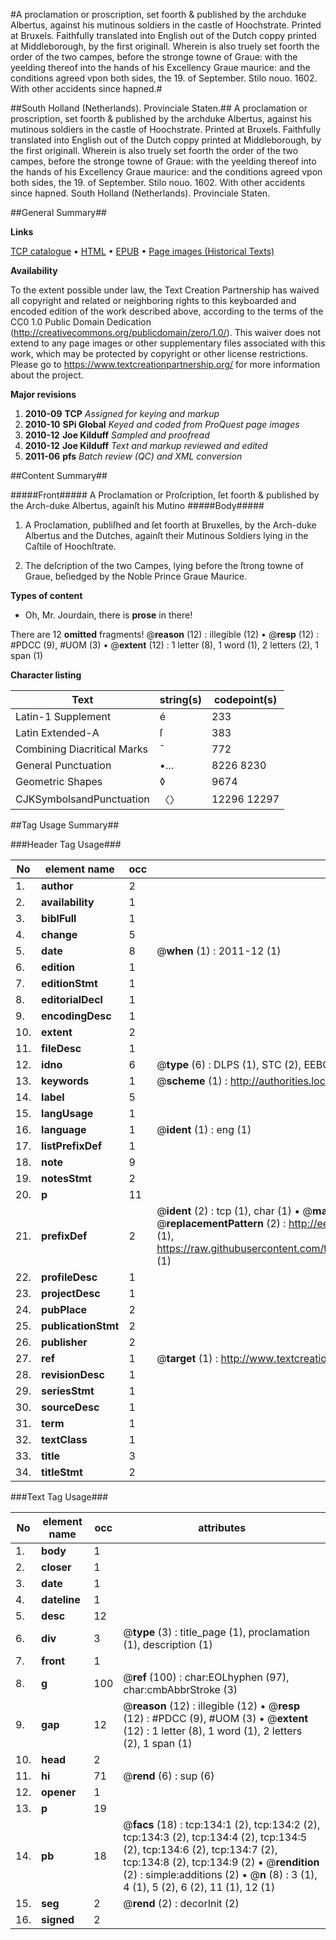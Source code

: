 #A proclamation or proscription, set foorth & published by the archduke Albertus, against his mutinous soldiers in the castle of Hoochstrate. Printed at Bruxels. Faithfully translated into English out of the Dutch coppy printed at Middleborough, by the first originall.  Wherein is also truely set foorth the order of the two campes, before the stronge towne of Graue:  with the yeelding thereof into the hands of his Excellency Graue maurice: and the conditions agreed vpon both sides, the 19. of September.  Stilo nouo.  1602.  With other accidents since hapned.#

##South Holland (Netherlands). Provinciale Staten.##
A proclamation or proscription, set foorth & published by the archduke Albertus, against his mutinous soldiers in the castle of Hoochstrate. Printed at Bruxels. Faithfully translated into English out of the Dutch coppy printed at Middleborough, by the first originall.  Wherein is also truely set foorth the order of the two campes, before the stronge towne of Graue:  with the yeelding thereof into the hands of his Excellency Graue maurice: and the conditions agreed vpon both sides, the 19. of September.  Stilo nouo.  1602.  With other accidents since hapned.
South Holland (Netherlands). Provinciale Staten.

##General Summary##

**Links**

[TCP catalogue](http://www.ota.ox.ac.uk/tcp/)  • 
[HTML](http://tei.it.ox.ac.uk/tcp/Texts-HTML/free/A08/A08109.html)  • 
[EPUB](http://tei.it.ox.ac.uk/tcp/Texts-EPUB/free/A08/A08109.epub) • 
[Page images (Historical Texts)](https://historicaltexts.jisc.ac.uk/eebo-99835903e)

**Availability**

To the extent possible under law, the Text Creation Partnership has waived all copyright and related or neighboring rights to this keyboarded and encoded edition of the work described above, according to the terms of the CC0 1.0 Public Domain Dedication (http://creativecommons.org/publicdomain/zero/1.0/). This waiver does not extend to any page images or other supplementary files associated with this work, which may be protected by copyright or other license restrictions. Please go to https://www.textcreationpartnership.org/ for more information about the project.

**Major revisions**

1. __2010-09__ __TCP__ *Assigned for keying and markup*
1. __2010-10__ __SPi Global__ *Keyed and coded from ProQuest page images*
1. __2010-12__ __Joe Kilduff__ *Sampled and proofread*
1. __2010-12__ __Joe Kilduff__ *Text and markup reviewed and edited*
1. __2011-06__ __pfs__ *Batch review (QC) and XML conversion*

##Content Summary##

#####Front#####
A Proclamation or Proſcription, ſet foorth & published by the Arch-duke Albertus, againſt his Mutino
#####Body#####

1. A Proclamation, publiſhed and ſet foorth at Bruxelles, by the Arch-duke Albertus and the Dutches, againſt their Mutinous Soldiers lying in the Caſtile of Hoochſtrate.

1. The deſcription of the two Campes, lying before the ſtrong towne of Graue, beſiedged by the Noble Prince Graue Maurice.

**Types of content**

  * Oh, Mr. Jourdain, there is **prose** in there!

There are 12 **omitted** fragments! 
 @__reason__ (12) : illegible (12)  •  @__resp__ (12) : #PDCC (9), #UOM (3)  •  @__extent__ (12) : 1 letter (8), 1 word (1), 2 letters (2), 1 span (1)

**Character listing**


|Text|string(s)|codepoint(s)|
|---|---|---|
|Latin-1 Supplement|é|233|
|Latin Extended-A|ſ|383|
|Combining             Diacritical Marks|̄|772|
|General Punctuation|•…|8226 8230|
|Geometric Shapes|◊|9674|
|CJKSymbolsandPunctuation|〈〉|12296 12297|

##Tag Usage Summary##

###Header Tag Usage###

|No|element name|occ|attributes|
|---|---|---|---|
|1.|__author__|2||
|2.|__availability__|1||
|3.|__biblFull__|1||
|4.|__change__|5||
|5.|__date__|8| @__when__ (1) : 2011-12 (1)|
|6.|__edition__|1||
|7.|__editionStmt__|1||
|8.|__editorialDecl__|1||
|9.|__encodingDesc__|1||
|10.|__extent__|2||
|11.|__fileDesc__|1||
|12.|__idno__|6| @__type__ (6) : DLPS (1), STC (2), EEBO-CITATION (1), PROQUEST (1), VID (1)|
|13.|__keywords__|1| @__scheme__ (1) : http://authorities.loc.gov/ (1)|
|14.|__label__|5||
|15.|__langUsage__|1||
|16.|__language__|1| @__ident__ (1) : eng (1)|
|17.|__listPrefixDef__|1||
|18.|__note__|9||
|19.|__notesStmt__|2||
|20.|__p__|11||
|21.|__prefixDef__|2| @__ident__ (2) : tcp (1), char (1)  •  @__matchPattern__ (2) : ([0-9\-]+):([0-9IVX]+) (1), (.+) (1)  •  @__replacementPattern__ (2) : http://eebo.chadwyck.com/downloadtiff?vid=$1&page=$2 (1), https://raw.githubusercontent.com/textcreationpartnership/Texts/master/tcpchars.xml#$1 (1)|
|22.|__profileDesc__|1||
|23.|__projectDesc__|1||
|24.|__pubPlace__|2||
|25.|__publicationStmt__|2||
|26.|__publisher__|2||
|27.|__ref__|1| @__target__ (1) : http://www.textcreationpartnership.org/docs/. (1)|
|28.|__revisionDesc__|1||
|29.|__seriesStmt__|1||
|30.|__sourceDesc__|1||
|31.|__term__|1||
|32.|__textClass__|1||
|33.|__title__|3||
|34.|__titleStmt__|2||


###Text Tag Usage###

|No|element name|occ|attributes|
|---|---|---|---|
|1.|__body__|1||
|2.|__closer__|1||
|3.|__date__|1||
|4.|__dateline__|1||
|5.|__desc__|12||
|6.|__div__|3| @__type__ (3) : title_page (1), proclamation (1), description (1)|
|7.|__front__|1||
|8.|__g__|100| @__ref__ (100) : char:EOLhyphen (97), char:cmbAbbrStroke (3)|
|9.|__gap__|12| @__reason__ (12) : illegible (12)  •  @__resp__ (12) : #PDCC (9), #UOM (3)  •  @__extent__ (12) : 1 letter (8), 1 word (1), 2 letters (2), 1 span (1)|
|10.|__head__|2||
|11.|__hi__|71| @__rend__ (6) : sup (6)|
|12.|__opener__|1||
|13.|__p__|19||
|14.|__pb__|18| @__facs__ (18) : tcp:134:1 (2), tcp:134:2 (2), tcp:134:3 (2), tcp:134:4 (2), tcp:134:5 (2), tcp:134:6 (2), tcp:134:7 (2), tcp:134:8 (2), tcp:134:9 (2)  •  @__rendition__ (2) : simple:additions (2)  •  @__n__ (8) : 3 (1), 4 (1), 5 (2), 6 (2), 11 (1), 12 (1)|
|15.|__seg__|2| @__rend__ (2) : decorInit (2)|
|16.|__signed__|2||
